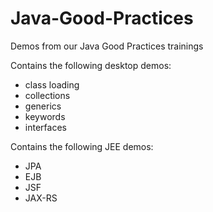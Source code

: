 Java-Good-Practices
===================

Demos from our Java Good Practices trainings

Contains the following desktop demos:
* class loading
* collections
* generics
* keywords
* interfaces

Contains the following JEE demos:
* JPA
* EJB
* JSF
* JAX-RS
